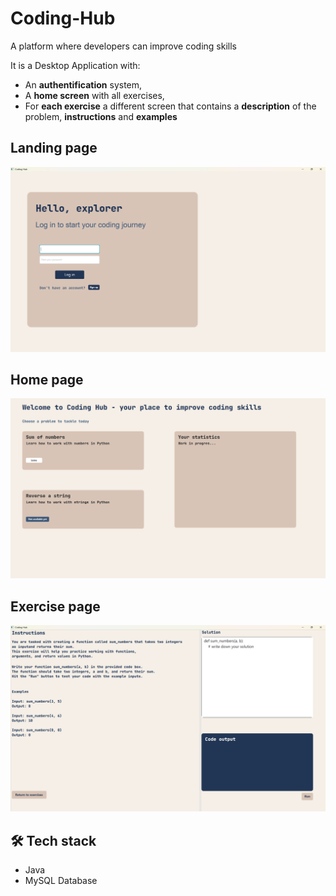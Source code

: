 # Coding-Hub
A platform where developers can improve coding skills

It is a Desktop Application with:

- An **authentification** system,
- A **home screen** with all exercises,
- For **each exercise** a different screen that contains a **description** of the problem, **instructions** and **examples**

## Landing page
<img src = "assets/landing-page.png" width="600">

## Home page
<img src = "assets/home-page.png" width="600">

## Exercise page
<img src = "assets/exercise-page.png" width="600">

## 🛠️ Tech stack
- Java
- MySQL Database